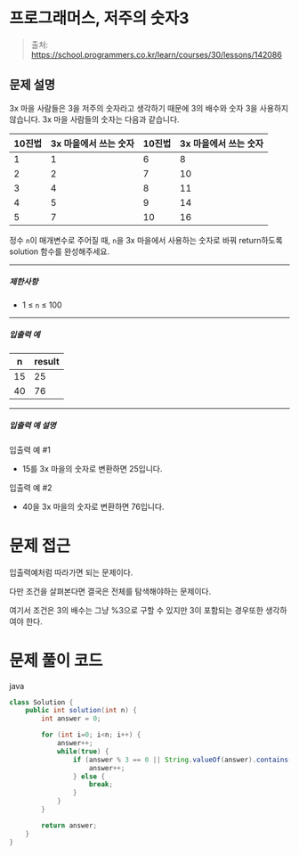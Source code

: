 # 프로그래머스, 저주의 숫자3

> 출처: https://school.programmers.co.kr/learn/courses/30/lessons/142086

## 문제 설명

3x 마을 사람들은 3을 저주의 숫자라고 생각하기 때문에 3의 배수와 숫자 3을 사용하지 않습니다. 3x 마을 사람들의 숫자는 다음과 같습니다.

| 10진법 | 3x 마을에서 쓰는 숫자 | 10진법 | 3x 마을에서 쓰는 숫자 |
| ------ | --------------------- | ------ | --------------------- |
| 1      | 1                     | 6      | 8                     |
| 2      | 2                     | 7      | 10                    |
| 3      | 4                     | 8      | 11                    |
| 4      | 5                     | 9      | 14                    |
| 5      | 7                     | 10     | 16                    |

정수 `n`이 매개변수로 주어질 때, `n`을 3x 마을에서 사용하는 숫자로 바꿔 return하도록 solution 함수를 완성해주세요.

---

##### 제한사항

-   1 ≤ `n` ≤ 100

---

##### 입출력 예

| n   | result |
| --- | ------ |
| 15  | 25     |
| 40  | 76     |

---

##### 입출력 예 설명

입출력 예 #1

-   15를 3x 마을의 숫자로 변환하면 25입니다.

입출력 예 #2

-   40을 3x 마을의 숫자로 변환하면 76입니다.

# 문제 접근

입출력예처럼 따라가면 되는 문제이다.

다만 조건을 살펴본다면 결국은 전체를 탐색해야하는 문제이다.

여기서 조건은 3의 배수는 그냥 %3으로 구할 수 있지만 3이 포함되는 경우또한 생각하여야 한다.

# 문제 풀이 코드

java

```java
class Solution {
    public int solution(int n) {
        int answer = 0;

        for (int i=0; i<n; i++) {
            answer++;
            while(true) {
                if (answer % 3 == 0 || String.valueOf(answer).contains("3")) {
                    answer++;
                } else {
                    break;
                }
            }
        }

        return answer;
    }
}
```
